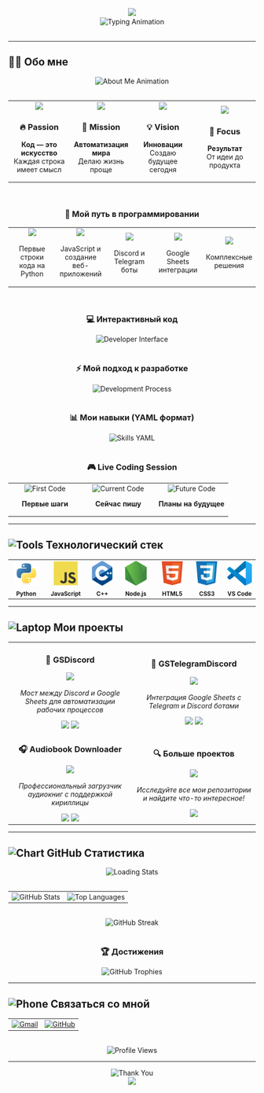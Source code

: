 <div align="center">
  <img src="https://capsule-render.vercel.app/api?type=waving&color=gradient&customColorList=12,20,5,25&height=300&section=header&text=Yevhenii%20Bachula&fontSize=70&fontAlignY=38&animation=fadeIn&fontColor=ffffff&desc=Full-Stack%20Developer%20%7C%20Ukraine&descAlignY=51&descAlign=62" />
</div>

<div align="center">
  <img src="https://readme-typing-svg.herokuapp.com?font=Orbitron&size=30&pause=1000&color=36BCF7FF&center=true&vCenter=true&width=600&height=80&lines=🚀+Full-Stack+Developer;💻+Python+%7C+JavaScript+%7C+C%2B%2B;🌟+Creating+Amazing+Projects;⚡+Automation+Expert" alt="Typing Animation" />
</div>

<br/>

---

## 👨‍💻 Обо мне

<div align="center">
  <img src="https://readme-typing-svg.herokuapp.com?font=Orbitron&size=25&pause=1000&color=58A6FF&center=true&vCenter=true&multiline=true&width=700&height=150&lines=Привет!+👋+Я+Евгений;🚀+Full-Stack+разработчик+из+Украины;💡+Превращаю+идеи+в+реальность;🔥+Автоматизирую+все+что+можно;⚡+Создаю+крутые+боты+и+интеграции" alt="About Me Animation" />
</div>

<br/>

<div align="center">
  <table>
    <tr>
      <td align="center" width="25%">
        <img src="https://media.giphy.com/media/WFZvB7VIXBgiz3oDXE/giphy.gif" width="80px"/>
        <h3>🔥 Passion</h3>
        <p><strong>Код — это искусство</strong><br/>Каждая строка имеет смысл</p>
      </td>
      <td align="center" width="25%">
        <img src="https://media.giphy.com/media/L1R1tvI9svkIWwpVYr/giphy.gif" width="80px"/>
        <h3>🚀 Mission</h3>
        <p><strong>Автоматизация мира</strong><br/>Делаю жизнь проще</p>
      </td>
      <td align="center" width="25%">
        <img src="https://media.giphy.com/media/du3J3cXyzhj75IOgvA/giphy.gif" width="80px"/>
        <h3>💡 Vision</h3>
        <p><strong>Инновации</strong><br/>Создаю будущее сегодня</p>
      </td>
      <td align="center" width="25%">
        <img src="https://media.giphy.com/media/JIX9t2j0ZTN9S/giphy.gif" width="80px"/>
        <h3>🎯 Focus</h3>
        <p><strong>Результат</strong><br/>От идеи до продукта</p>
      </td>
    </tr>
  </table>
</div>

<br/>

<div align="center">
  <h3>🌟 Мой путь в программировании</h3>
  <table>
    <tr>
      <td align="center" width="20%">
        <img src="https://img.shields.io/badge/2020-Начало_пути-FF6B6B?style=for-the-badge" />
        <p>Первые строки кода на Python</p>
      </td>
      <td align="center" width="20%">
        <img src="https://img.shields.io/badge/2021-Web_разработка-4ECDC4?style=for-the-badge" />
        <p>JavaScript и создание веб-приложений</p>
      </td>
      <td align="center" width="20%">
        <img src="https://img.shields.io/badge/2022-Боты_и_API-45B7D1?style=for-the-badge" />
        <p>Discord и Telegram боты</p>
      </td>
      <td align="center" width="20%">
        <img src="https://img.shields.io/badge/2023-Автоматизация-9B59B6?style=for-the-badge" />
        <p>Google Sheets интеграции</p>
      </td>
      <td align="center" width="20%">
        <img src="https://img.shields.io/badge/2025-Полный_стек-F39C12?style=for-the-badge" />
        <p>Комплексные решения</p>
      </td>
    </tr>
  </table>
</div>

<br/>

<div align="center">
  <h3>💻 Интерактивный код</h3>
  <img src="https://readme-typing-svg.herokuapp.com?font=Fira+Code&size=14&pause=500&color=58A6FF&center=true&vCenter=true&multiline=true&width=800&height=400&lines=interface+Developer+%7B;++name%3A+string%3B;++location%3A+string%3B;++experience%3A+number%3B;++passion%3A+string%5B%5D%3B;++currentlyWorking%3A+string%5B%5D%3B;++funFact%3A+string%3B;%7D;+;const+yevhenii%3A+Developer+%3D+%7B;++name%3A+%22Yevhenii+Bachula%22%2C;++location%3A+%22🇺🇦+Ukraine%2C+UTC%2B3%22%2C;++experience%3A+5%2C;++passion%3A+%5B;++++%22🤖+Building+intelligent+bots%22%2C;++++%22🔗+Creating+seamless+integrations%22%2C;++++%22⚡+Automating+boring+stuff%22%2C;++++%22🌉+Bridging+different+platforms%22;++%5D%2C;++currentlyWorking%3A+%5B;++++%22GSDiscord+-+Discord+%2B+Google+Sheets%22%2C;++++%22GSTelegramDiscord+-+Multi-platform%22%2C;++++%22AudiobookDownloader+-+YouTube+to+MP3%22;++%5D%2C;++funFact%3A+%22Я+могу+автоматизировать+что+угодно!+🚀%22;%7D%3B" alt="Developer Interface" />
</div>

<br/>

<div align="center">
  <h3>⚡ Мой подход к разработке</h3>
  <img src="https://readme-typing-svg.herokuapp.com?font=Fira+Code&size=16&pause=800&color=FF7B72&center=true&vCenter=true&multiline=true&width=700&height=200&lines=function+createAmazingProject(idea%3A+string)+%7B;++const+steps+%3D+%5B;++++%22🎯+Анализ+задачи%22%2C;++++%22💡+Поиск+лучшего+решения%22%2C;++++%22⚡+Быстрая+разработка%22%2C;++++%22🧪+Тщательное+тестирование%22%2C;++++%22🚀+Запуск+в+продакшн%22;++%5D%3B;++;++return+%22Идея+превращена+в+реальность!+✨%22%3B;%7D" alt="Development Process" />
</div>

<br/>

<div align="center">
  <h3>📊 Мои навыки (YAML формат)</h3>
  <img src="https://readme-typing-svg.herokuapp.com?font=Fira+Code&size=15&pause=600&color=39D353&center=true&vCenter=true&multiline=true&width=600&height=350&lines=name%3A+Yevhenii+Bachula;location%3A+🇺🇦+Ukraine;timezone%3A+UTC%2B3;role%3A+Full-Stack+Developer;experience%3A+5%2B+years;+;languages%3A;++-+Python++++++%23+⭐⭐⭐⭐⭐;++-+JavaScript++%23+⭐⭐⭐⭐;++-+C%2B%2B+++++++++%23+⭐⭐⭐;++-+HTML%2FCSS++++%23+⭐⭐⭐⭐;+;specialization%3A;++-+Bot+Development;++-+API+Integration;++-+Process+Automation;++-+Google+Sheets+Integration;+;github_achievements%3A;++-+%22🦈+Pull+Shark%22;++-+%22⚡+Quickdraw%22;+;motto%3A+%22Code+with+purpose%2C+build+with+passion!+🚀%22" alt="Skills YAML" />
</div>

<br/>

<div align="center">
  <h3>🎮 Live Coding Session</h3>
  <table>
    <tr>
      <td align="center" width="33%">
        <img src="https://readme-typing-svg.herokuapp.com?font=Fira+Code&size=12&pause=1000&color=58A6FF&center=true&vCenter=true&width=250&height=80&lines=console.log(%22Hello+World!%22)%3B;%2F%2F+Мой+первый+код;print(%22Привет%2C+мир!%22)" alt="First Code" />
        <p><strong>Первые шаги</strong></p>
      </td>
      <td align="center" width="33%">
        <img src="https://readme-typing-svg.herokuapp.com?font=Fira+Code&size=12&pause=1200&color=FF7B72&center=true&vCenter=true&width=250&height=80&lines=async+function+magic()+%7B;++await+automation()%3B;++return+%22✨+Done!%22%3B;%7D" alt="Current Code" />
        <p><strong>Сейчас пишу</strong></p>
      </td>
      <td align="center" width="33%">
        <img src="https://readme-typing-svg.herokuapp.com?font=Fira+Code&size=12&pause=1500&color=39D353&center=true&vCenter=true&width=250&height=80&lines=%2F%2F+TODO%3A+AI+integration;%2F%2F+TODO%3A+World+automation;%2F%2F+TODO%3A+Space+coding+🚀" alt="Future Code" />
        <p><strong>Планы на будущее</strong></p>
      </td>
    </tr>
  </table>
</div>

---

## <img src="https://raw.githubusercontent.com/Tarikul-Islam-Anik/Animated-Fluent-Emojis/master/Emojis/Objects/Hammer%20and%20Wrench.png" alt="Tools" width="30" height="30" /> Технологический стек

<div align="center">
  <table>
    <tr>
      <td align="center" width="100">
        <img src="https://raw.githubusercontent.com/devicons/devicon/master/icons/python/python-original.svg" width="50" height="50" alt="Python" />
        <br><sub><b>Python</b></sub>
      </td>
      <td align="center" width="100">
        <img src="https://raw.githubusercontent.com/devicons/devicon/master/icons/javascript/javascript-original.svg" width="50" height="50" alt="JavaScript" />
        <br><sub><b>JavaScript</b></sub>
      </td>
      <td align="center" width="100">
        <img src="https://raw.githubusercontent.com/devicons/devicon/master/icons/cplusplus/cplusplus-original.svg" width="50" height="50" alt="C++" />
        <br><sub><b>C++</b></sub>
      </td>
      <td align="center" width="100">
        <img src="https://raw.githubusercontent.com/devicons/devicon/master/icons/nodejs/nodejs-original.svg" width="50" height="50" alt="Node.js" />
        <br><sub><b>Node.js</b></sub>
      </td>
      <td align="center" width="100">
        <img src="https://raw.githubusercontent.com/devicons/devicon/master/icons/html5/html5-original.svg" width="50" height="50" alt="HTML5" />
        <br><sub><b>HTML5</b></sub>
      </td>
      <td align="center" width="100">
        <img src="https://raw.githubusercontent.com/devicons/devicon/master/icons/css3/css3-original.svg" width="50" height="50" alt="CSS3" />
        <br><sub><b>CSS3</b></sub>
      </td>
      <td align="center" width="100">
        <img src="https://raw.githubusercontent.com/devicons/devicon/master/icons/vscode/vscode-original.svg" width="50" height="50" alt="VS Code" />
        <br><sub><b>VS Code</b></sub>
      </td>
    </tr>
  </table>
</div>

---

## <img src="https://raw.githubusercontent.com/Tarikul-Islam-Anik/Animated-Fluent-Emojis/master/Emojis/Objects/Laptop.png" alt="Laptop" width="30" height="30" /> Мои проекты

<div align="center">
  <table>
    <tr>
      <td width="50%" align="center">
        <h3>🌉 GSDiscord</h3>
        <a href="https://github.com/IZenApp/GSDiscord">
          <img src="https://img.shields.io/badge/Discord-Google_Sheets-5865F2?style=for-the-badge&logo=discord&logoColor=white" />
        </a>
        <p><em>Мост между Discord и Google Sheets для автоматизации рабочих процессов</em></p>
        <img src="https://img.shields.io/github/stars/IZenApp/GSDiscord?style=social" />
        <img src="https://img.shields.io/github/forks/IZenApp/GSDiscord?style=social" />
      </td>
      <td width="50%" align="center">
        <h3>🚀 GSTelegramDiscord</h3>
        <a href="https://github.com/IZenApp/GSTelegramDiscord">
          <img src="https://img.shields.io/badge/Telegram-Discord-26A5E4?style=for-the-badge&logo=telegram&logoColor=white" />
        </a>
        <p><em>Интеграция Google Sheets с Telegram и Discord ботами</em></p>
        <img src="https://img.shields.io/github/stars/IZenApp/GSTelegramDiscord?style=social" />
        <img src="https://img.shields.io/github/forks/IZenApp/GSTelegramDiscord?style=social" />
      </td>
    </tr>
    <tr>
      <td width="50%" align="center">
        <h3>🎧 Audiobook Downloader</h3>
        <a href="https://github.com/IZenApp/audiobook-downloader">
          <img src="https://img.shields.io/badge/YouTube-MP3-FF0000?style=for-the-badge&logo=youtube&logoColor=white" />
        </a>
        <p><em>Профессиональный загрузчик аудиокниг с поддержкой кириллицы</em></p>
        <img src="https://img.shields.io/github/stars/IZenApp/audiobook-downloader?style=social" />
        <img src="https://img.shields.io/github/forks/IZenApp/audiobook-downloader?style=social" />
      </td>
      <td width="50%" align="center">
        <h3>🔍 Больше проектов</h3>
        <a href="https://github.com/IZenApp?tab=repositories">
          <img src="https://img.shields.io/badge/Explore-All_Repos-181717?style=for-the-badge&logo=github&logoColor=white" />
        </a>
        <p><em>Исследуйте все мои репозитории и найдите что-то интересное!</em></p>
        <img src="https://img.shields.io/github/followers/IZenApp?style=social" />
      </td>
    </tr>
  </table>
</div>

---

## <img src="https://raw.githubusercontent.com/Tarikul-Islam-Anik/Animated-Fluent-Emojis/master/Emojis/Objects/Bar%20Chart.png" alt="Chart" width="30" height="30" /> GitHub Статистика

<div align="center">
  <img src="https://readme-typing-svg.herokuapp.com?font=Fira+Code&size=22&pause=1000&color=36BCF7FF&center=true&vCenter=true&width=600&lines=📊+Загружаю+статистику...;🔥+Анализирую+активность...;⚡+Готово!+Смотрите+результаты+" alt="Loading Stats" />
</div>

<br/>

<div align="center">
  <table>
    <tr>
      <td align="center">
        <img src="https://github-readme-stats.vercel.app/api?username=IZenApp&show_icons=true&theme=tokyonight&hide_border=true&bg_color=0D1117&title_color=58A6FF&icon_color=1F6FEB&text_color=C9D1D9&border_radius=8" alt="GitHub Stats" width="400"/>
      </td>
      <td align="center">
        <img src="https://github-readme-stats.vercel.app/api/top-langs/?username=IZenApp&theme=tokyonight&hide_border=true&bg_color=0D1117&title_color=58A6FF&text_color=C9D1D9&border_radius=8&layout=compact&langs_count=8" alt="Top Languages" width="400"/>
      </td>
    </tr>
  </table>
</div>

<br/>

<div align="center">
  <img src="https://github-readme-streak-stats.herokuapp.com/?user=IZenApp&theme=tokyonight&hide_border=true&background=0D1117&stroke=58A6FF&ring=1F6FEB&fire=FF7B72&currStreakNum=C9D1D9&sideNums=C9D1D9&currStreakLabel=58A6FF&sideLabels=C9D1D9&dates=8B949E&border_radius=8" alt="GitHub Streak" width="600"/>
</div>

<br/>

<div align="center">
  <h3>🏆 Достижения</h3>
  <img src="https://github-profile-trophy.vercel.app/?username=IZenApp&theme=tokyonight&no-frame=true&no-bg=false&margin-w=4&row=2&column=4&title=Stars,Followers,Commits,Repositories,MultipleLang,PullRequest,Issues,Experience" alt="GitHub Trophies"/>
</div>

---

## <img src="https://raw.githubusercontent.com/Tarikul-Islam-Anik/Animated-Fluent-Emojis/master/Emojis/Objects/Mobile%20Phone.png" alt="Phone" width="30" height="30" /> Связаться со мной

<div align="center">
  <table>
    <tr>
      <td align="center">
        <a href="mailto:evgene352@gmail.com">
          <img src="https://img.shields.io/badge/Gmail-D14836?style=for-the-badge&logo=gmail&logoColor=white&labelColor=D14836" alt="Gmail"/>
        </a>
      </td>
      <td align="center">
        <a href="https://github.com/IZenApp">
          <img src="https://img.shields.io/badge/GitHub-100000?style=for-the-badge&logo=github&logoColor=white&labelColor=181717" alt="GitHub"/>
        </a>
      </td>
    </tr>
  </table>
</div>

<br/>

<div align="center">
  <img src="https://komarev.com/ghpvc/?username=IZenApp&color=blueviolet&style=for-the-badge&label=Profile+Views" alt="Profile Views"/>
</div>

---

<div align="center">
  <img src="https://readme-typing-svg.herokuapp.com?font=Orbitron&size=24&pause=1000&color=58A6FF&center=true&vCenter=true&width=600&lines=💫+Спасибо+за+посещение!;🚀+Давайте+создавать+вместе!;⭐+Star+если+понравилось!" alt="Thank You" />
</div>

<div align="center">
  <img src="https://capsule-render.vercel.app/api?type=waving&color=gradient&customColorList=12,20,5,25&height=200&section=footer&animation=fadeIn" />
</div>
